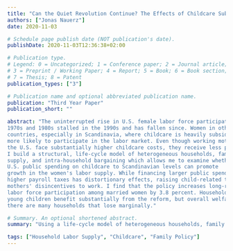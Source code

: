 ```yaml
---
title: "Can the Quiet Revolution Continue? The Effects of Childcare Subsidies on Female Labor Force Participation in a Life-Cycle Model"
authors: ["Jonas Nauerz"]
date: 2020-11-03

# Schedule page publish date (NOT publication's date).
publishDate: 2020-11-03T12:36:38+02:00

# Publication type.
# Legend: 0 = Uncategorized; 1 = Conference paper; 2 = Journal article;
# 3 = Preprint / Working Paper; 4 = Report; 5 = Book; 6 = Book section;
# 7 = Thesis; 8 = Patent
publication_types: ["3"]

# Publication name and optional abbreviated publication name.
publication: "Third Year Paper"
publication_short: ""

abstract: "The uninterrupted rise in U.S. female labor force participation throughout the
1970s and 1980s stalled in the 1990s and has fallen since. Women in other western
countries, especially in Scandinavia, where childcare is heavily subsidized, are
more likely to participate in the labor market. Even though working mothers in
the U.S. face substantially higher childcare costs, they receive less public support.
I build a structural, life-cycle model of heterogeneous households, family labor
supply, and intra-household bargaining which allows me to examine whether increasing
U.S. public spending on childcare to Scandinavian levels can promote
growth in the women's labor supply. While financing larger public spending with
higher payroll taxes has distortionary effects, raising child-related transfers reduces
mothers' disincentives to work. I find that the policy increases long-run
labor force participation among married women by 3.8 percent. Households with
young children benefit substantially from the reform, but overall welfare falls as
there are many households that lose marginally."

# Summary. An optional shortened abstract.
summary: "Using a life-cycle model of heterogeneous households, family labor supply, intra-household bargaining I study the effects of increasing U.S. public spending on childcare to Scandinavian levels on women's labor supply and find that the policy increases long-run labor force participation among married women"

tags: ["Household Labor Supply", "Childcare", "Family Policy"]
---
```


